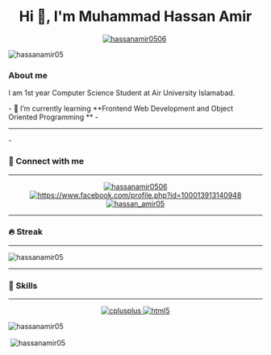 <h1 align="center">Hi 👋, I'm Muhammad Hassan Amir</h1>

<p align="center">
  <a href="www.linkedin.com/in/hassan-amir-a2a19b24b" target="blank"><img src="https://img.shields.io/badge/LinkedIn-0077B5?style=for-the-badge&logo=linkedin&logoColor=white" alt="hassanamir0506" /></a> <a href="mailto:hassanamir0506@gmail.com" ><img scr="https://img.shields.io/badge/Gmail-D14836?style=for-the-badge&logo=gmail&logoColor=white"/></a>
</p>

<p align="left">
  <img src="https://komarev.com/ghpvc/?username=hassanamir05&label=Profile%20views&color=0e75b6&style=flat" alt="hassanamir05" />
</p>

<h3>About me</h3>
<p>I am 1st year Computer Science Student at Air University Islamabad.</p>
- 🌱 I’m currently learning **Frontend Web Development and Object Oriented Programming **
- <hr noshade>
- 
<h3 align="left">👨 Connect with me</h3>
<hr>
<p align="center">
<a href="https://twitter.com/hassanamir0506" target="blank"><img align="center" src="https://img.shields.io/badge/Twitter-1DA1F2?style=for-the-badge&logo=twitter&logoColor=white" alt="hassanamir0506" /></a>
<a href="https://fb.com/https://www.facebook.com/profile.php?id=100013913140948" target="blank"><img align="center" src="https://img.shields.io/badge/Facebook-1877F2?style=for-the-badge&logo=facebook&logoColor=white" alt="https://www.facebook.com/profile.php?id=100013913140948"  /></a>
<a href="https://instagram.com/hassan_amir05" target="blank"><img align="center" src="https://img.shields.io/badge/Instagram-E4405F?style=for-the-badge&logo=instagram&logoColor=white" alt="hassan_amir05"  /></a>
</p>
<hr noshade>
<h3 aling="left">🔥 Streak</h3>
<hr>
<p aling="center"><img  src="https://github-readme-streak-stats.herokuapp.com/?user=hassanamir05&" alt="hassanamir05" /></p>
<hr noshade>
<h3 align="left">🚀 Skills</h3>
<hr>
<p align="center"> 
  <a href="https://www.w3schools.com/cpp/" target="_blank" rel="noreferrer"> <img src="https://img.shields.io/badge/C%2B%2B-00599C?style=for-the-badge&logo=c%2B%2B&logoColor=white" alt="cplusplus"> </a> <a href="https://www.w3.org/html/" target="_blank" rel="noreferrer"> <img src="https://img.shields.io/badge/HTML5-E34F26?style=for-the-badge&logo=html5&logoColor=white" alt="html5"> </a> 
</p>

<p><img align="center" src="https://github-readme-stats.vercel.app/api/top-langs?username=hassanamir05&show_icons=true&locale=en&layout=compact" alt="hassanamir05" /></p>

<p>&nbsp;<img align="center" src="https://github-readme-stats.vercel.app/api?username=hassanamir05&show_icons=true&locale=en" alt="hassanamir05" /></p>


